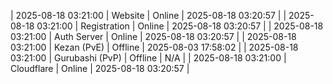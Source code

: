 | 2025-08-18 03:21:00 | Website | Online | 2025-08-18 03:20:57 |
| 2025-08-18 03:21:00 | Registration | Online | 2025-08-18 03:20:57 |
| 2025-08-18 03:21:00 | Auth Server | Online | 2025-08-18 03:20:57 |
| 2025-08-18 03:21:00 | Kezan (PvE) | Offline | 2025-08-03 17:58:02 |
| 2025-08-18 03:21:00 | Gurubashi (PvP) | Offline | N/A |
| 2025-08-18 03:21:00 | Cloudflare | Online | 2025-08-18 03:20:57 |
